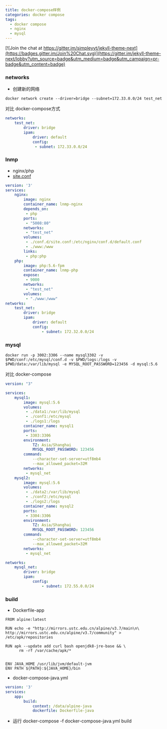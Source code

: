 ```yaml
---
title: docker-compose样例
categories: docker compose
tags:
  - docker compose
  - nginx
  - mysql
---
```


[![Join the chat at https://gitter.im/simpleyyt/jekyll-theme-next](https://badges.gitter.im/Join%20Chat.svg)](https://gitter.im/jekyll-theme-next/lobby?utm_source=badge&utm_medium=badge&utm_campaign=pr-badge&utm_content=badge)

<!--more-->

### networks
- 创建新的网络

```
docker network create --driver=bridge --subnet=172.33.0.0/24 test_net
```
对比 docker-compose方式

```yaml
networks:
    test_net:
        driver: bridge
        ipam:
            driver: default
            config:
             - subnet: 172.33.0.0/24
```

### lnmp
- nginx/php
- [site.conf](https://github.com/SakuraGaara/docker-compose/blob/master/lnmp/conf.d/site.conf)

```yaml
version: '3'
services:
    nginx:
        image: nginx
        container_name: lnmp-nginx
        depends_on:
         - php
        ports:
         - "5008:80"
        networks:
         - "test_net"
        volumes:
         - ./conf.d/site.conf:/etc/nginx/conf.d/default.conf
         - ./www:/www
        links:
         - php:php
    php:
        image: php:5.6-fpm
        container_name: lnmp-php
        expose: 
         - 9000
        networks:
         - "test_net"
        volumes:
         - "./www:/www"
networks:
    test_net:
        driver: bridge
        ipam:
            driver: default
            config:
                - subnet: 172.32.0.0/24
```

### mysql 

```
docker run -p 3002:3306 --name mysql3302 -v $PWD/conf:/etc/mysql/conf.d -v $PWD/logs:/logs -v $PWD/data:/var/lib/mysql -e MYSQL_ROOT_PASSWORD=123456 -d mysql:5.6
```
对比 docker-compose
```yaml
version: "3"

services:
    mysql1:
        image: mysql:5.6
        volumes:
         - ./data1:/var/lib/mysql
         - ./conf1:/etc/mysql
         - ./logs1:/logs
        container_name: mysql1
        ports:
         - 3303:3306
        environment:
            TZ: Asia/Shanghai
            MYSQL_ROOT_PASSWORD: 123456
        command:
            --character-set-server=utf8mb4
            --max_allowed_packet=32M
        networks:
         - mysql_net
    mysql2:
        image: mysql:5.6
        volumes:
         - ./data2:/var/lib/mysql
         - ./conf2:/etc/mysql
         - ./logs2:/logs
        container_name: mysql2
        ports:
         - 3304:3306
        environment:
            TZ: Asia/Shanghai
            MYSQL_ROOT_PASSWORD: 123456
        command:
            --character-set-server=utf8mb4
            --max_allowed_packet=32M
        networks:
         - mysql_net

networks:
    mysql_net:
        driver: bridge
        ipam:
            config:
                - subnet: 172.55.0.0/24
```

### build
- Dockerfile-app

```
FROM alpine:latest

RUN echo -e "http://mirrors.ustc.edu.cn/alpine/v3.7/main\n\
http://mirrors.ustc.edu.cn/alpine/v3.7/community" > /etc/apk/repositories

RUN apk --update add curl bash openjdk8-jre-base && \
      rm -rf /var/cache/apk/*


ENV JAVA_HOME /usr/lib/jvm/default-jvm
ENV PATH ${PATH}:${JAVA_HOME}/bin
```
- docker-compose-java.yml

```yaml
version: '3'
services:
    app:
        build:
            context: /data/alpine-java
            dockerfile: Dockerfile-java

```
- 运行 docker-compose -f docker-compose-java.yml build



